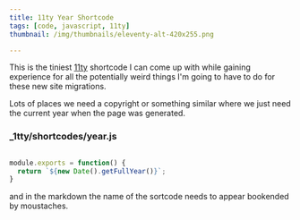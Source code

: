 ```yaml
---
title: 11ty Year Shortcode
tags: [code, javascript, 11ty]
thumbnail: /img/thumbnails/eleventy-alt-420x255.png

---
```


This is the tiniest [11ty](https://www.11ty.dev) shortcode I can come up with while gaining experience for all the
potentially weird things I'm going to have to do for these new site migrations.

Lots of places we need a copyright or something similar where we just need the current year when the page was generated.

### \_1tty/shortcodes/year.js

```javascript

module.exports = function() {
  return `${new Date().getFullYear()}`;
}

```

and in the markdown the name of the sortcode needs to appear bookended by moustaches.
